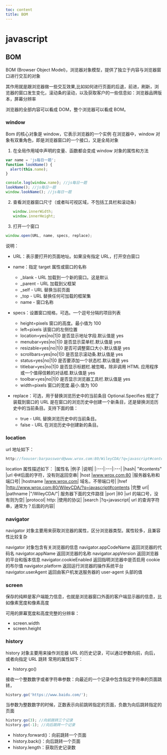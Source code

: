 ```yaml
---
toc: content
title: BOM
---
```


# javascript

## BOM

BOM (Browser Object Model)，浏览器对象模型，提供了独立于内容与浏览器窗口进行交互的对象

其作用就是跟浏览器做一些交互效果,比如如何进行页面的后退，前进，刷新，浏览器的窗口发生变化，滚动条的滚动，以及获取客户的一些信息如：浏览器品牌版本，屏幕分辨率

浏览器的全部内容可以看成 DOM，整个浏览器可以看成 BOM。

### window

Bom 的核心对象是 window，它表示浏览器的一个实例
在浏览器中，window 对象有双重角色，即是浏览器窗口的一个接口，又是全局对象

1. 在全局作用域中声明的变量、函数都会变成 window 对象的属性和方法

```js
var name = 'js每日一题';
function lookName() {
  alert(this.name);
}

console.log(window.name); //js每日一题
lookName(); //js每日一题
window.lookName(); //js每日一题
```

2. 查看浏览器窗口尺寸（或者叫可视区域，不包括工具栏和滚动条）
   ```js
   window.innerWidth;
   window.innerHeight;
   ```
3. 打开一个窗口

```js
window.open(URL, name, specs, replace);
```

说明：

- URL：表示要打开的页面地址。如果没有指定 URL，打开空白窗口
- name：指定 target 属性或窗口的名称
  - \_blank - URL 加载到一个新的窗口。这是默认
  - \_parent - URL 加载到父框架
  - \_self - URL 替换当前页面
  - \_top - URL 替换任何可加载的框架集
  - name - 窗口名称
- specs：设置窗口规格，可选。一个逗号分隔的项目列表

  - height=pixels 窗口的高度。最小值为 100
  - left=pixels 该窗口的左侧位置
  - location=yes|no|1|0 是否显示地址字段.默认值是 yes
  - menubar=yes|no|1|0 是否显示菜单栏.默认值是 yes
  - resizable=yes|no|1|0 是否可调整窗口大小.默认值是 yes
  - scrollbars=yes|no|1|0 是否显示滚动条.默认值是 yes
  - status=yes|no|1|0 是否要添加一个状态栏.默认值是 yes
  - titlebar=yes|no|1|0 是否显示标题栏.被忽略，除非调用 HTML 应用程序或一个值得信赖的对话框.默认值是 yes
  - toolbar=yes|no|1|0 是否显示浏览器工具栏.默认值是 yes
  - width=pixels 窗口的宽度.最小.值为 100

- replace：可选，用于替换浏览历史中的当前条目
  Optional.Specifies 规定了装载到窗口的 URL 是在窗口的浏览历史中创建一个新条目，还是替换浏览历史中的当前条目。支持下面的值：

  - true - URL 替换浏览历史中的当前条目。
  - false - URL 在浏览历史中创建新的条目。

### location

url 地址如下：

```js
http://foouser:barpassword@www.wrox.com:80/WileyCDA/?q=javascript#contents
```

location 属性描述如下：
|属性名 |例子 |说明|
|:---|:---|:---|
|hash| "#contents" |url 中#后面的字符，没有则返回空串|
|host |www.wrox.com:80 |服务器名称和端口号|
|hostname |www.wrox.com| 域名，不带端口号|
|href |http://www.wrox.com:80/WileyCDA/?q=javascript#contents |完整 url|
|pathname |"/WileyCDA/"| 服务器下面的文件路径
|port |80 |url 的端口号，没有则为空|
|protocol| http: |使用的协议|
|search |?q=javascript| url 的查询字符串，通常为？后面的内容|

### navigator

navigator 对象主要用来获取浏览器的属性，区分浏览器类型。属性较多，且兼容性比较复杂

navigator 对象包含有关浏览器的信息
navigator.appCodeName 返回浏览器的代码名
navigator.appName 返回浏览器的名称
navigator.appVersion 返回浏览器的平台和版本信息
navigator.cookieEnabled 返回指明浏览器中是否启用 cookie 的布尔值
navigator.platform 返回运行浏览器的操作系统平台
navigator.userAgent 返回由客户机发送服务器的 user-agent 头部的值

<ImagePreview src="/images/js/image8.jpg"></ImagePreview>

### screen

保存的纯粹是客户端能力信息，也就是浏览器窗口外面的客户端显示器的信息，比如像素宽度和像素高度

可用的屏幕宽度和高度完整的分辨率：

- screen.width
- screen.height

<ImagePreview src="/images/js/image9.jpg"></ImagePreview>

### history

history 对象主要用来操作浏览器 URL 的历史记录，可以通过参数向前，向后，或者向指定 URL 跳转
常用的属性如下：

- history.go()

接收一个整数数字或者字符串参数：向最近的一个记录中包含指定字符串的页面跳转，

```js
history.go('https://www.baidu.com/');
```

当参数为整数数字的时候，正数表示向前跳转指定的页面，负数为向后跳转指定的页面

```js
history.go(3); //向前跳转三个记录
history.go(-1); //向后跳转一个记录
```

- history.forward()：向前跳转一个页面
- history.back()：向后跳转一个页面
- history.length：获取历史记录数
